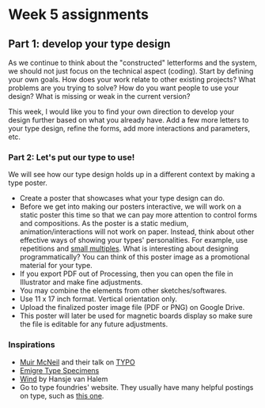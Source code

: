 # Week 5 assignments

## Part 1: develop your type design

As we continue to think about the "constructed" letterforms and the system, we should not just focus on the technical aspect (coding). Start by defining your own goals. How does your work relate to other existing projects? What problems are you trying to solve? How do you want people to use your design? What is missing or weak in the current version?

This week, I would like you to find your own direction to develop your design further based on what you already have. Add a few more letters to your type design, refine the forms, add more interactions and parameters, etc. 



### Part 2: Let's put our type to use!

We will see how our type design holds up in a different context by making a type poster.

- Create a poster that showcases what your type design can do.
- Before we get into making our posters interactive, we will work on a static poster this time so that we can pay more attention to control forms and compositions. As the poster is a static medium, animation/interactions will not work on paper. Instead, think about other effective ways of showing your types' personalities. For example, use repetitions and [small multiples](https://en.wikipedia.org/wiki/Small_multiple). What is interesting about designing programmatically? You can think of this poster image as a promotional material for your type.
- If you export PDF out of Processing, then you can open the file in Illustrator and make fine adjustments.
- You may combine the elements from other sketches/softwares.
- Use 11 x 17 inch format. Vertical orientation only.
- Upload the finalized poster image file (PDF or PNG) on Google Drive.
- This poster will later be used for magnetic boards display so make sure the file is editable for any future adjustments.

### Inspirations
- [Muir McNeil](http://www.muirmcneil.com) and their talk on [TYPO](http://www.typotalks.com/videos/muir-mcneil-2/)
- [Emigre Type Specimens](https://www.emigre.com/TypeSpecimens)
- [Wind](https://www.typotheque.com/blog/wind_a_layered_typeface_for_optical_illusions) by Hansje van Halem
- Go to type foundries' website. They usually have many helpful postings on type, such as [this one](https://www.typotheque.com/articles).



